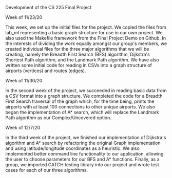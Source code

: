Development of the CS 225 Final Project

Week of 11/23/20

This week, we set up the initial files for the project. We copied the files from lab_ml representing a basic graph structure for use in our own project. We also used the Makefile framework from the Final Project Demo on Github. In the interests of dividing the work equally amongst our group's members, we created individual files for the three major algorithms that we will be creating, namely the Breadth First Search (BFS) algorithm, Dijkstra's Shortest Path algorithm, and the Landmark Path algorithm. We have also written some initial code for reading in CSVs into a graph structure of airports (vertices) and routes (edges). 

Week of 11/30/20

In the second week of the project, we succeeded in reading basic data from a CSV format into a graph structure. We completed the code for a Breadth First Search traversal of the graph which, for the time being, prints the airports with at least 100 connections to other unique airports. We also began the implementation of A* search, which will replace the Landmark Path algorithm as our Complex/Uncovered option.

Week of 12/7/20

In the third week of the project, we finished our implementation of Dijkstra's algorithm and A* search by refactoring the original Graph implementation and using latitude/longitude coordinates as a heuristic. We also implemented better command line functionality to our application, allowing the user to choose parameters for our BFS and A* functions. Finally, as a group, we imported CATCH testing library into our project and wrote test cases for each of our three algorithms.
